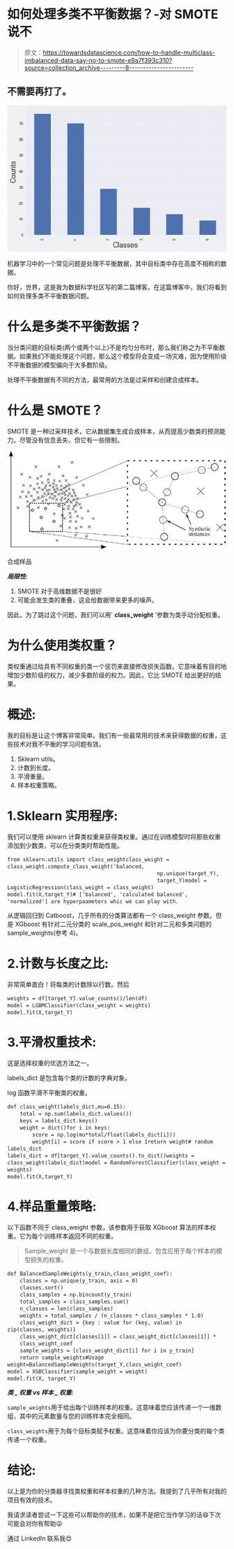 # 如何处理多类不平衡数据？-对 SMOTE 说不

> 原文：<https://towardsdatascience.com/how-to-handle-multiclass-imbalanced-data-say-no-to-smote-e9a7f393c310?source=collection_archive---------8----------------------->

## 不需要再打了。

![](img/59f938f0417ae46b7aac07816a74c8f6.png)

机器学习中的一个常见问题是处理不平衡数据，其中目标类中存在高度不相称的数据。

你好，世界，这是我为数据科学社区写的第二篇博客。在这篇博客中，我们将看到如何处理多类不平衡数据问题。

# 什么是多类不平衡数据？

当分类问题的目标类(两个或两个以上)不是均匀分布时，那么我们称之为不平衡数据。如果我们不能处理这个问题，那么这个模型将会变成一场灾难，因为使用阶级不平衡数据的模型偏向于大多数阶级。

处理不平衡数据有不同的方法，最常用的方法是过采样和创建合成样本。

# 什么是 SMOTE？

SMOTE 是一种过采样技术，它从数据集生成合成样本，从而提高少数类的预测能力。尽管没有信息丢失，但它有一些限制。

![](img/51eeca46f25ea31f65f533130b4ee3b8.png)

合成样品

***局限性:***

1.  SMOTE 对于高维数据不是很好
2.  可能会发生类的重叠，这会给数据带来更多的噪声。

因此，为了跳过这个问题，我们可以用' **class_weight** '参数为类手动分配权重。

# 为什么使用类权重？

类权重通过给具有不同权重的类一个惩罚来直接修改损失函数。它意味着有目的地增加少数阶级的权力，减少多数阶级的权力。因此，它比 SMOTE 给出更好的结果。

# 概述:

我的目标是让这个博客非常简单。我们有一些最常用的技术来获得数据的权重，这些技术对我不平衡的学习问题有效。

1.  Sklearn utils。
2.  计数到长度。
3.  平滑重量。
4.  样本权重策略。

# 1.Sklearn 实用程序:

我们可以使用 sklearn 计算类权重来获得类权重。通过在训练模型时将那些权重添加到少数类，可以在分类类时帮助性能。

```
from sklearn.utils import class_weightclass_weight = class_weight.compute_class_weight('balanced,
                                                np.unique(target_Y),
                                                target_Y)model = LogisticRegression(class_weight = class_weight)
model.fit(X,target_Y)# ['balanced', 'calculated balanced', 'normalized'] are hyperpaameters whic we can play with.
```

从逻辑回归到 Catboost，几乎所有的分类算法都有一个 class_weight 参数。但是 XGboost 有针对二元分类的 scale_pos_weight 和针对二元和多类问题的 sample_weights(参考 4)。

# 2.计数与长度之比:

非常简单直白！将每类的计数除以行数。然后

```
weights = df[target_Y].value_counts()/len(df)
model = LGBMClassifier(class_weight = weights)
model.fit(X,target_Y)
```

# 3.平滑权重技术:

这是选择权重的优选方法之一。

labels_dict 是包含每个类的计数的字典对象。

log 函数平滑不平衡类的权重。

```
def class_weight(labels_dict,mu=0.15):
    total = np.sum(labels_dict.values())
    keys = labels_dict.keys()
    weight = dict()for i in keys:
        score = np.log(mu*total/float(labels_dict[i]))
        weight[i] = score if score > 1 else 1return weight# random labels_dict
labels_dict = df[target_Y].value_counts().to_dict()weights = class_weight(labels_dict)model = RandomForestClassifier(class_weight = weights)
model.fit(X,target_Y)
```

# 4.样品重量策略:

以下函数不同于 class_weight 参数，该参数用于获取 XGboost 算法的样本权重。它为每个训练样本返回不同的权重。

> Sample_weight 是一个与数据长度相同的数组，包含应用于每个样本的模型损失的权重。

```
def BalancedSampleWeights(y_train,class_weight_coef):
    classes = np.unique(y_train, axis = 0)
    classes.sort()
    class_samples = np.bincount(y_train)
    total_samples = class_samples.sum()
    n_classes = len(class_samples)
    weights = total_samples / (n_classes * class_samples * 1.0)
    class_weight_dict = {key : value for (key, value) in              zip(classes, weights)}
    class_weight_dict[classes[1]] = class_weight_dict[classes[1]] * 
    class_weight_coef
    sample_weights = [class_weight_dict[i] for i in y_train]
    return sample_weights#Usage
weight=BalancedSampleWeights(target_Y,class_weight_coef)
model = XGBClassifier(sample_weight = weight)
model.fit(X, target_Y)
```

***类 _ 权重 vs 样本 _ 权重:***

`sample_weights`用于给出每个训练样本的权重。这意味着您应该传递一个一维数组，其中的元素数量与您的训练样本完全相同。

`class_weights`用于为每个目标类赋予权重。这意味着你应该为你要分类的每个类传递一个权重。

# 结论:

以上是为你的分类器寻找类权重和样本权重的几种方法。我提到了几乎所有对我的项目有效的技术。

我请求读者尝试一下这些可以帮助你的技术，如果不是把它当作学习的话😄下次可能会对你有帮助😜

通过 LinkedIn 联系我😍